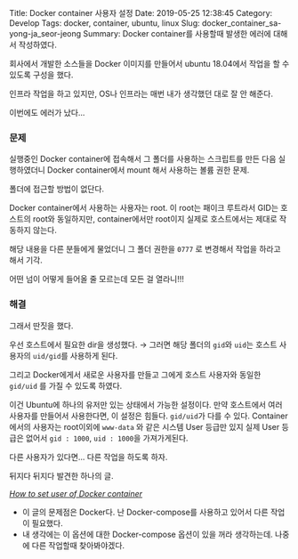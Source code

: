 Title: Docker container 사용자 설정
Date: 2019-05-25 12:38:45
Category: Develop
Tags: docker, container, ubuntu, linux
Slug: docker_container_sa-yong-ja_seor-jeong
Summary: Docker container를 사용할때 발생한 에러에 대해서 작성하였다.

회사에서 개발한 소스들을 Docker 이미지를 만들어서 ubuntu 18.04에서 작업을 할 수 있도록 구성을 했다.

인프라 작업을 하고 있지만, OS나 인프라는 매번 내가 생각했던 대로 잘 안 해준다.

이번에도 에러가 났다...

### 문제

실행중인 Docker container에 접속해서 그 폴더를 사용하는 스크립트를 만든 다음 실행하였더니 Docker container에서 mount 해서 사용하는 볼륨 권한 문제.

폴더에 접근할 방법이 없단다.

Docker container에서 사용하는 사용자는 root. 이 root는 패이크 루트라서 GID는 호스트의 root와 동일하지만, container에서만 root이지 실제로 호스트에서는 제대로 작동하지 않는다.

해당 내용을 다른 분들에게 물었더니 그 폴더 권한을 `0777` 로 변경해서 작업을 하라고 해서 기각.

어떤 넘이 어떻게 들어올 줄 모르는데 모든 걸 열라니!!!

### 해결

그래서 딴짓을 했다.

우선 호스트에서 필요한 dir을 생성했다. → 그러면 해당 폴더의 `gid`와 `uid`는 호스트 사용자의 `uid/gid`를 사용하게 된다.

그리고 Docker에게서 새로운 사용자를 만들고 그에게 호스트 사용자와 동일한 `gid/uid` 를 가질 수 있도록 하였다.

이건 Ubuntu에 하나의 유저만 있는 상태에서 가능한 설정이다. 만약 호스트에서 여러 사용자를 만들어서 사용한다면, 이 설정은 힘들다. `gid/uid`가 다를 수 있다. Container 에서의 사용자는 root이외에 `www-data` 와 같은 시스템 User 등급만 있지 실제 User 등급은 없어서 `gid : 1000`, `uid : 1000`을 가져가게된다.

다른 사용자가 있다면... 다른 작업을 하도록 하자.

뒤지다 뒤지다 발견한 하나의 글.

*[How to set user of Docker container](https://codeyarns.com/2017/07/21/how-to-set-user-of-docker-container/)*

- 이 글의 문제점은 Docker다. 난 Docker-compose를 사용하고 있어서 다른 작업이 필요했다.
- 내 생각에는 이 옵션에 대한 Docker-compose 옵션이 있을 꺼라 생각하는데. 나중에 다른 작업할때 찾아봐야겠다.

